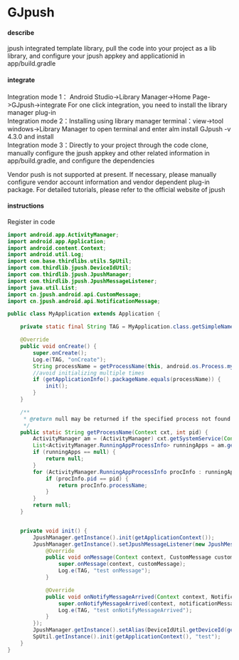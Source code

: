 # GJpush

#### describe
jpush integrated template library, pull the code into your project as a lib library, and configure your jpush appkey and applicationid in app/build.gradle


#### integrate
Integration mode 1： Android Studio->Library Manager->Home Page->GJpush->integrate For one click integration, you need to install the library manager plug-in  
Integration mode 2：Installing using library manager terminal：view->tool windows->Library Manager to open terminal and enter alm install GJpush -v 4.3.0 and install  
Integration mode 3：Directly to your project through the code clone, manually configure the jpush appkey and other related information in app/build.gradle, and configure the dependencies  

Vendor push is not supported at present. If necessary, please manually configure vendor account information and vendor dependent plug-in package. For detailed tutorials, please refer to the official website of jpush

#### instructions
Register in code
```java
import android.app.ActivityManager;
import android.app.Application;
import android.content.Context;
import android.util.Log;
import com.base.thirdlibs.utils.SpUtil;
import com.thirdlib.jpush.DeviceIdUtil;
import com.thirdlib.jpush.JpushManager;
import com.thirdlib.jpush.JpushMessageListener;
import java.util.List;
import cn.jpush.android.api.CustomMessage;
import cn.jpush.android.api.NotificationMessage;

public class MyApplication extends Application {

    private static final String TAG = MyApplication.class.getSimpleName();

    @Override
    public void onCreate() {
        super.onCreate();
        Log.e(TAG, "onCreate");
        String processName = getProcessName(this, android.os.Process.myPid());
		//avoid initializing multiple times
        if (getApplicationInfo().packageName.equals(processName)) {
            init();
        }
    }

    /**
     * @return null may be returned if the specified process not found
     */
    public static String getProcessName(Context cxt, int pid) {
        ActivityManager am = (ActivityManager) cxt.getSystemService(Context.ACTIVITY_SERVICE);
        List<ActivityManager.RunningAppProcessInfo> runningApps = am.getRunningAppProcesses();
        if (runningApps == null) {
            return null;
        }
        for (ActivityManager.RunningAppProcessInfo procInfo : runningApps) {
            if (procInfo.pid == pid) {
                return procInfo.processName;
            }
        }
        return null;
    }


    private void init() {
        JpushManager.getInstance().init(getApplicationContext());
        JpushManager.getInstance().setJpushMessageListener(new JpushMessageListener(){
            @Override
            public void onMessage(Context context, CustomMessage customMessage) {
                super.onMessage(context, customMessage);
                Log.e(TAG, "test onMessage");
            }

            @Override
            public void onNotifyMessageArrived(Context context, NotificationMessage notificationMessage) {
                super.onNotifyMessageArrived(context, notificationMessage);
                Log.e(TAG, "test onNotifyMessageArrived");
            }
        });
        JpushManager.getInstance().setAlias(DeviceIdUtil.getDeviceId(getApplicationContext()));
        SpUtil.getInstance().init(getApplicationContext(), "test");
    }
}
```